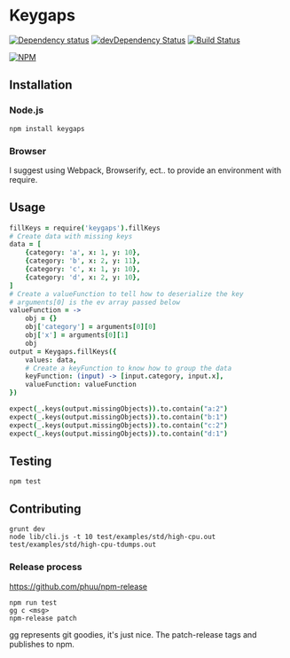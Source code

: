 # Keygaps

[![Dependency status](https://img.shields.io/david/engineersamuel/keygaps.svg?style=flat)](https://david-dm.org/engineersamuel/keygaps)
[![devDependency Status](https://img.shields.io/david/dev/engineersamuel/keygaps.svg?style=flat)](https://david-dm.org/engineersamuel/keygaps#info=devDependencies)
[![Build Status](https://img.shields.io/travis/engineersamuel/keygaps.svg?style=flat&branch=master)](https://travis-ci.org/engineersamuel/keygaps)

[![NPM](https://nodei.co/npm/javahighcpu.svg?style=flat)](https://npmjs.org/package/javahighcpu)

## Installation

### Node.js

    npm install keygaps
    
### Browser

I suggest using Webpack, Browserify, ect.. to provide an environment with require.

## Usage

```coffeescript
fillKeys = require('keygaps').fillKeys
# Create data with missing keys
data = [
    {category: 'a', x: 1, y: 10},
    {category: 'b', x: 2, y: 11},
    {category: 'c', x: 1, y: 10},
    {category: 'd', x: 2, y: 10},
]
# Create a valueFunction to tell how to deserialize the key
# arguments[0] is the ev array passed below
valueFunction = ->
    obj = {}
    obj['category'] = arguments[0][0]
    obj['x'] = arguments[0][1]
    obj
output = Keygaps.fillKeys({
    values: data,
    # Create a keyFunction to know how to group the data
    keyFunction: (input) -> [input.category, input.x],
    valueFunction: valueFunction
})

expect(_.keys(output.missingObjects)).to.contain("a:2")
expect(_.keys(output.missingObjects)).to.contain("b:1")
expect(_.keys(output.missingObjects)).to.contain("c:2")
expect(_.keys(output.missingObjects)).to.contain("d:1")
```
    
## Testing

    npm test
    
## Contributing

    grunt dev
    node lib/cli.js -t 10 test/examples/std/high-cpu.out test/examples/std/high-cpu-tdumps.out
    
### Release process

https://github.com/phuu/npm-release

    npm run test
    gg c <msg>
    npm-release patch
    
gg represents git goodies, it's just nice.  The patch-release tags and publishes to npm.

